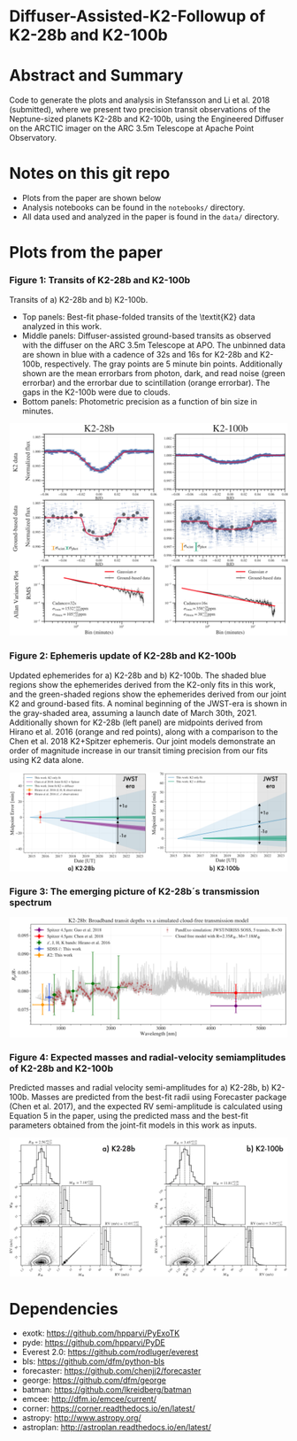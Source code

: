 # Diffuser-Assisted-K2-Followup of K2-28b and K2-100b

# Abstract and Summary
Code to generate the plots and analysis in Stefansson and Li et al. 2018 (submitted), where we present two precision transit observations of the Neptune-sized planets K2-28b and K2-100b, using the Engineered Diffuser on the ARCTIC imager on the ARC 3.5m Telescope at Apache Point Observatory. 

# Notes on this git repo

- Plots from the paper are shown below
- Analysis notebooks can be found in the `notebooks/` directory.
- All data used and analyzed in the paper is found in the `data/` directory.

# Plots from the paper

### Figure 1: Transits of K2-28b and K2-100b
Transits of a) K2-28b and b) K2-100b. 

- Top panels: Best-fit phase-folded transits of the \textit{K2} data analyzed in this work. 
- Middle panels: Diffuser-assisted ground-based transits as observed with the diffuser on the ARC 3.5m Telescope at APO. The unbinned data are shown in blue with a cadence of 32s and 16s for K2-28b and K2-100b, respectively. The gray points are 5 minute bin points. Additionally shown are the mean errorbars from photon, dark, and read noise (green errorbar) and the errorbar due to scintillation (orange errorbar). The gaps in the K2-100b were due to clouds. 
- Bottom panels: Photometric precision as a function of bin size in minutes.

![Transits](figures/f01.png "")

### Figure 2: Ephemeris update of K2-28b and K2-100b
Updated ephemerides for a) K2-28b and b) K2-100b. The shaded blue regions show the ephemerides derived from the K2-only fits in this work, and the green-shaded regions show the ephemerides derived from our joint K2 and ground-based fits. A nominal beginning of the JWST-era is shown in the gray-shaded area, assuming a launch date of March 30th, 2021. Additionally shown for K2-28b (left panel) are midpoints derived from Hirano et al. 2016 (orange and red points), along with a comparison to the Chen et al. 2018 K2+Spitzer ephemeris. Our joint models demonstrate an order of magnitude increase in our transit timing precision from our fits using K2 data alone.

![Ephemeris](figures/f02.png "")

### Figure 3: The emerging picture of K2-28b´s transmission spectrum

![Transmission](figures/f03.png "")

### Figure 4: Expected masses and radial-velocity semiamplitudes of K2-28b and K2-100b
Predicted masses and radial velocity semi-amplitudes for a) K2-28b, b) K2-100b. Masses are predicted from the best-fit radii using Forecaster package (Chen et al. 2017), and the expected RV semi-amplitude is calculated using Equation 5 in the paper, using the predicted mass and the best-fit parameters obtained from the joint-fit models in this work as inputs.

![RVs](figures/f04.png "")

# Dependencies
- exotk: https://github.com/hpparvi/PyExoTK
- pyde: https://github.com/hpparvi/PyDE
- Everest 2.0: https://github.com/rodluger/everest
- bls: https://github.com/dfm/python-bls
- forecaster: https://github.com/chenjj2/forecaster 
- george: https://github.com/dfm/george
- batman: https://github.com/lkreidberg/batman
- emcee: http://dfm.io/emcee/current/
- corner: https://corner.readthedocs.io/en/latest/
- astropy: http://www.astropy.org/
- astroplan: http://astroplan.readthedocs.io/en/latest/
